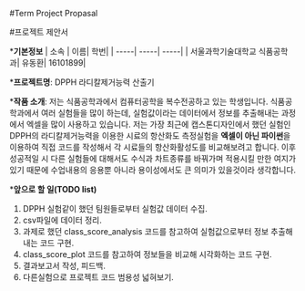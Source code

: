#Term Project Propasal

#프로젝트 제안서

*__기본정보__
| 소속 | 이름| 학번| 
| -----| -----| -----| 
| 서울과학기술대학교 식품공학과| 유동환| 16101899| 

***프로젝트명**: DPPH 라디칼제거능력 산출기

***작품 소개**: 저는 식품공학과에서 컴퓨터공학을 복수전공하고 있는 학생입니다. 식품공학과에서 여러 실험들을 많이 하는데,
실험값이라는 데이터에서 정보를 추출해내는 과정에서 엑셀을 많이 사용하고 있습니다.
저는 가장 최근에 캡스톤디자인에서 했던 실험인 DPPH의 라디칼제거능력을 이용한 시료의 항산화도 측정실험을 **엑셀이 아닌 파이썬**을 이용하여
직접 코드를 작성해서 각 시료들의 항산화활성도를 비교해보려고 합니다. 이후 성공적일 시 다른 실험들에 대해서도 수식과 차트종류를 바꿔가며
적용시킬 만한 여지가 있기 때문에 수업내용의 응용뿐 아니라 용이성에서도 큰 의미가 있을것이라 생각합니다.

***앞으로 할 일(TODO list)**
  1. DPPH 실험같이 했던 팀원들로부터 실험값 데이터 수집.
  2. csv파일에 데이터 정리.
  3. 과제로 했던 class_score_analysis 코드를 참고하여 실험값으로부터 정보 추출해내는 코드 구현.
  4. class_score_plot 코드를 참고하여 정보들을 비교해 시각화하는 코드 구현.
  5. 결과보고서 작성, 피드백.
  6. 다른실험으로 프로젝트 코드 범용성 넓혀보기.
